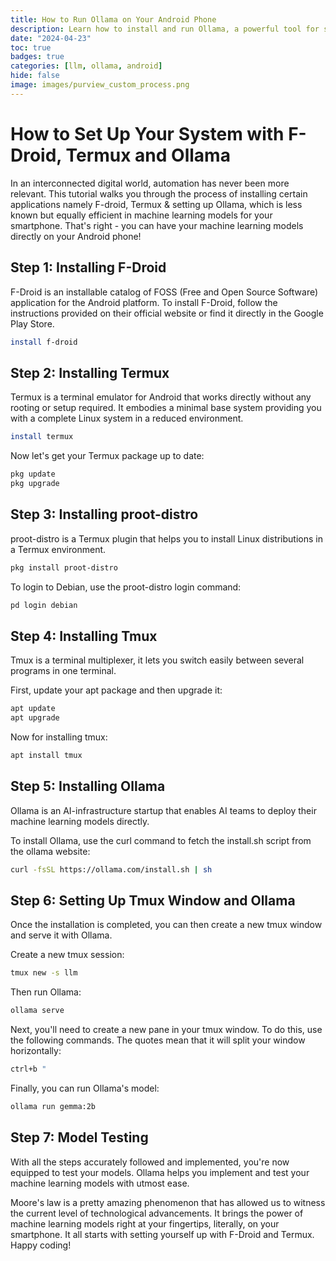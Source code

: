 ```yaml
---
title: How to Run Ollama on Your Android Phone
description: Learn how to install and run Ollama, a powerful tool for serving LLMs, straight on your Android device.
date: "2024-04-23"
toc: true
badges: true
categories: [llm, ollama, android]
hide: false
image: images/purview_custom_process.png
---
```


# How to Set Up Your System with F-Droid, Termux and Ollama

In an interconnected digital world, automation has never been more relevant. This tutorial walks you through the process of installing certain applications namely F-droid, Termux & setting up Ollama, which is less known but equally efficient in machine learning models for your smartphone. That's right - you can have your machine learning models directly on your Android phone!

## Step 1: Installing F-Droid 

F-Droid is an installable catalog of FOSS (Free and Open Source Software) application for the Android platform. To install F-Droid, follow the instructions provided on their official website or find it directly in the Google Play Store.

```bash
install f-droid
```

## Step 2: Installing Termux

Termux is a terminal emulator for Android that works directly without any rooting or setup required. It embodies a minimal base system providing you with a complete Linux system in a reduced environment. 

```bash
install termux
```

Now let's get your Termux package up to date:

```bash
pkg update
pkg upgrade
```

## Step 3: Installing proot-distro

proot-distro is a Termux plugin that helps you to install Linux distributions in a Termux environment. 

```bash
pkg install proot-distro
```

To login to Debian, use the proot-distro login command:

```bash
pd login debian
```

## Step 4: Installing Tmux

Tmux is a terminal multiplexer, it lets you switch easily between several programs in one terminal. 

First, update your apt package and then upgrade it:

```bash
apt update
apt upgrade
```

Now for installing tmux:

```bash
apt install tmux
```

## Step 5: Installing Ollama

Ollama is an AI-infrastructure startup that enables AI teams to deploy their machine learning models directly.

To install Ollama, use the curl command to fetch the install.sh script from the ollama website:

```bash
curl -fsSL https://ollama.com/install.sh | sh
```

## Step 6: Setting Up Tmux Window and Ollama 

Once the installation is completed, you can then create a new tmux window and serve it with Ollama.

Create a new tmux session:

```bash
tmux new -s llm
```

Then run Ollama:

```bash
ollama serve
```

Next, you'll need to create a new pane in your tmux window. To do this, use the following commands. The quotes mean that it will split your window horizontally:

```bash
ctrl+b "
```

Finally, you can run Ollama's model:

```bash
ollama run gemma:2b
```

## Step 7: Model Testing

With all the steps accurately followed and implemented, you're now equipped to test your models. Ollama helps you implement and test your machine learning models with utmost ease.

Moore's law is a pretty amazing phenomenon that has allowed us to witness the current level of technological advancements. It brings the power of machine learning models right at your fingertips, literally, on your smartphone. It all starts with setting yourself up with F-Droid and Termux. Happy coding!